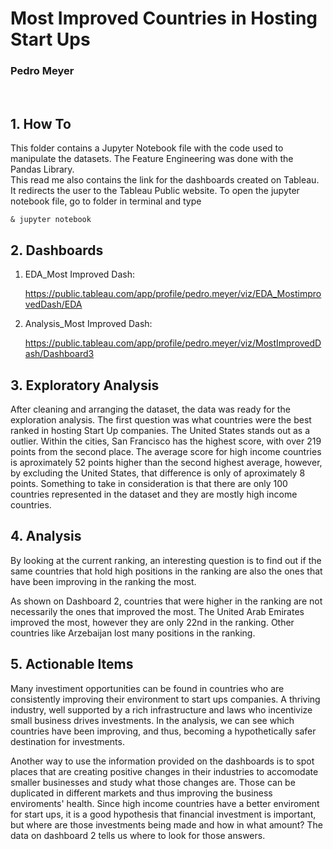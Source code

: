 # Most Improved Countries in Hosting Start Ups
### Pedro Meyer

<br>

## 1. How To
This folder contains a Jupyter Notebook file with the code used to manipulate the datasets. The Feature Engineering was done with the Pandas Library.<br>
This read me also contains the link for the dashboards created on Tableau. It redirects the user to the Tableau Public website.
To open the jupyter notebook file, go to folder in terminal and type 

    
    & jupyter notebook
    

## 2. Dashboards

1. EDA_Most Improved Dash:<p>
https://public.tableau.com/app/profile/pedro.meyer/viz/EDA_MostimprovedDash/EDA

2. Analysis_Most Improved Dash:<p>
https://public.tableau.com/app/profile/pedro.meyer/viz/MostImprovedDash/Dashboard3

## 3. Exploratory Analysis

After cleaning and arranging the dataset, the data was ready for the exploration analysis. The first question was what countries were the best ranked in hosting Start Up companies. The United States stands out as a outlier. Within the cities, San Francisco has the highest score, with over 219 points from the second place. The average score for high income countries is aproximately 52 points higher than the second highest average, however, by excluding the United States, that difference is only of aproximately 8 points. Something to take in consideration is that there are only 100 countries represented in the dataset and they are mostly high income countries.<p>

## 4. Analysis 
By looking at the current ranking, an interesting question is to find out if the same countries that hold high positions in the ranking are also the ones that have been improving in the ranking the most.<p>
As shown on Dashboard 2, countries that were higher in the ranking are not necessarily the ones that improved the most. The United Arab Emirates improved the most, however they are only 22nd in the ranking. Other countries like Arzebaijan lost many positions in the ranking.

## 5. Actionable Items
Many investiment opportunities can be found in countries who are consistently improving their environment to start ups companies. A thriving industry, well supported by a rich infrastructure and laws who incentivize small business drives investments. In the analysis, we can see which countries have been improving, and thus, becoming a hypothetically safer destination for investments. <p>
Another way to use the information provided on the dashboards is to spot places that are creating positive changes in their industries to accomodate smaller businesses and study what those changes are. Those can be duplicated in different markets and thus improving the business enviroments' health. Since high income countries have a better enviroment for start ups, it is a good hypothesis that financial investment is important, but where are those investments being made and how in what amount? The data on dashboard 2 tells us where to look for those answers.
